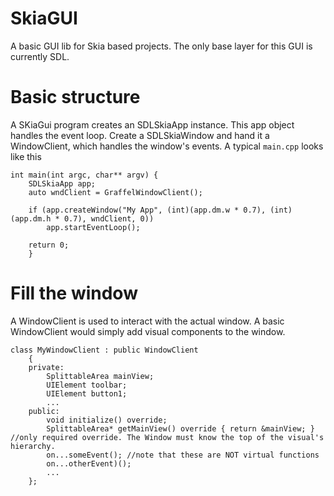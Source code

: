 # SkiaGUI
A basic GUI lib for Skia based projects.
The only base layer for this GUI is currently SDL.

# Basic structure
A SKiaGui program creates an SDLSkiaApp instance. This app object handles the event loop.
Create a SDLSkiaWindow and hand it a WindowClient, which handles the window's events.
A typical `main.cpp` looks like this

```
int main(int argc, char** argv) {
    SDLSkiaApp app;
    auto wndClient = GraffelWindowClient();

    if (app.createWindow("My App", (int)(app.dm.w * 0.7), (int)(app.dm.h * 0.7), wndClient, 0))
        app.startEventLoop();

    return 0;
    }
```

# Fill the window
A WindowClient is used to interact with the actual window.
A basic WindowClient would simply add visual components to the window.
```
class MyWindowClient : public WindowClient
    {
    private:
        SplittableArea mainView;
        UIElement toolbar;
        UIElement button1;
        ...
    public:
        void initialize() override;
        SplittableArea* getMainView() override { return &mainView; } //only required override. The Window must know the top of the visual's hierarchy.
        on...someEvent(); //note that these are NOT virtual functions
        on...otherEvent)();
        ...
    };
```
